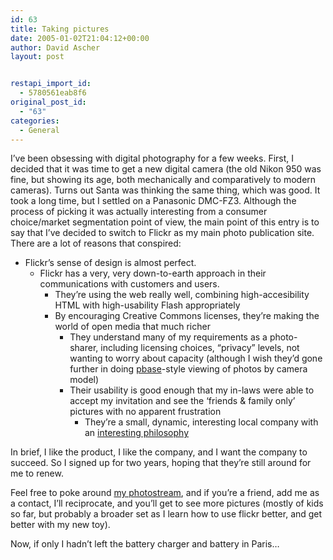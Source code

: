 ```yaml
---
id: 63
title: Taking pictures
date: 2005-01-02T21:04:12+00:00
author: David Ascher
layout: post


restapi_import_id:
  - 5780561eab8f6
original_post_id:
  - "63"
categories:
  - General
---
```

I&#8217;ve been obsessing with digital photography for a few weeks. First, I decided that it was time to get a new digital camera (the old Nikon 950 was fine, but showing its age, both mechanically and comparatively to modern cameras). Turns out Santa was thinking the same thing, which was good. It took a long time, but I settled on a Panasonic DMC-FZ3. Although the process of picking it was actually interesting from a consumer choice/market segmentation point of view, the main point of this entry is to say that I&#8217;ve decided to switch to Flickr as my main photo publication site. There are a lot of reasons that conspired:

  * Flickr&#8217;s sense of design is almost perfect. 
      * Flickr has a very, very down-to-earth approach in their communications with customers and users. 
          * They&#8217;re using the web really well, combining high-accesibility HTML with high-usability Flash appropriately
          * By encouraging Creative Commons licenses, they&#8217;re making the world of open media that much richer 
              * They understand many of my requirements as a photo-sharer, including licensing choices, &#8220;privacy&#8221; levels, not wanting to worry about capacity (although I wish they&#8217;d gone further in doing [pbase](http://www.pbase.com)-style viewing of photos by camera model)
              * Their usability is good enough that my in-laws were able to accept my invitation and see the &#8216;friends & family only&#8217; pictures with no apparent frustration 
                  * They&#8217;re a small, dynamic, interesting local company with an [interesting philosophy](http://www.ludicorp.com/about.php)

In brief, I like the product, I like the company, and I want the company to succeed. So I signed up for two years, hoping that they&#8217;re still around for me to renew.

Feel free to poke around [my photostream](http://flickr.com/photos/davidascher), and if you&#8217;re a friend, add me as a contact, I&#8217;ll reciprocate, and you&#8217;ll get to see more pictures (mostly of kids so far, but probably a broader set as I learn how to use flickr better, and get better with my new toy).

Now, if only I hadn&#8217;t left the battery charger and battery in Paris&#8230;